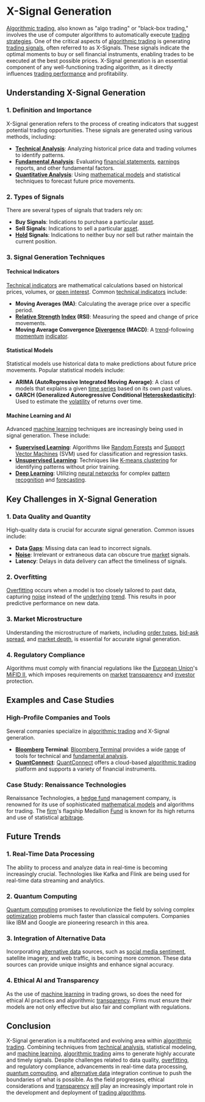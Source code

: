 # X-Signal Generation

[Algorithmic trading](../a/algorithmic_trading.md), also known as "algo trading" or "black-box trading," involves the use of computer algorithms to automatically execute [trading strategies](../t/trading_strategies.md). One of the critical aspects of [algorithmic trading](../a/algorithmic_trading.md) is generating [trading signals](../t/trading_signals.md), often referred to as X-Signals. These signals indicate the optimal moments to buy or sell financial instruments, enabling trades to be executed at the best possible prices. X-Signal generation is an essential component of any well-functioning trading algorithm, as it directly influences [trading performance](../t/trading_performance.md) and profitability.

## Understanding X-Signal Generation

### 1. Definition and Importance
X-Signal generation refers to the process of creating indicators that suggest potential trading opportunities. These signals are generated using various methods, including:
- **[Technical Analysis](../t/technical_analysis.md)**: Analyzing historical price data and trading volumes to identify patterns.
- **[Fundamental Analysis](../f/fundamental_analysis.md)**: Evaluating [financial statements](../f/financial_statements.md), [earnings](../e/earnings.md) reports, and other fundamental factors.
- **[Quantitative Analysis](../q/quantitative_analysis.md)**: Using [mathematical models](../m/mathematical_models_in_trading.md) and statistical techniques to forecast future price movements.

### 2. Types of Signals
There are several types of signals that traders rely on:
- **Buy Signals**: Indications to purchase a particular [asset](../a/asset.md).
- **Sell Signals**: Indications to sell a particular [asset](../a/asset.md).
- **[Hold](../h/hold.md) Signals**: Indications to neither buy nor sell but rather maintain the current position.

### 3. Signal Generation Techniques

#### Technical Indicators
[Technical indicators](../t/technical_indicators.md) are mathematical calculations based on historical prices, volumes, or [open interest](../o/open_interest.md). Common [technical indicators](../t/technical_indicators.md) include:
- **Moving Averages (MA)**: Calculating the average price over a specific period.
- **[Relative Strength](../r/relative_strength.md) [Index](../i/index_instrument.md) (RSI)**: Measuring the speed and change of price movements.
- **Moving Average Convergence [Divergence](../d/divergence.md) (MACD)**: A [trend](../t/trend.md)-following [momentum](../m/momentum.md) [indicator](../i/indicator.md).

#### Statistical Models
Statistical models use historical data to make predictions about future price movements. Popular statistical models include:
- **ARIMA (AutoRegressive Integrated Moving Average)**: A class of models that explains a given [time series](../t/time_series.md) based on its own past values.
- **GARCH (Generalized Autoregressive Conditional [Heteroskedasticity](../h/heteroskedasticity.md))**: Used to estimate the [volatility](../v/volatility.md) of returns over time.

#### Machine Learning and AI
Advanced [machine learning](../m/machine_learning.md) techniques are increasingly being used in signal generation. These include:
- **[Supervised Learning](../s/supervised_learning.md)**: Algorithms like [Random Forests](../r/random_forests_in_trading.md) and [Support Vector Machines](../s/support_vector_machines_in_trading.md) (SVM) used for classification and regression tasks.
- **[Unsupervised Learning](../u/unsupervised_learning.md)**: Techniques like [K-means clustering](../k/k-means_clustering_in_trading.md) for identifying patterns without prior training.
- **[Deep Learning](../d/deep_learning.md)**: Utilizing [neural networks](../n/neural_networks_in_trading.md) for complex [pattern recognition](../p/pattern_recognition.md) and [forecasting](../f/forecasting.md).

## Key Challenges in X-Signal Generation

### 1. Data Quality and Quantity
High-quality data is crucial for accurate signal generation. Common issues include:
- **Data [Gaps](../g/gap.md)**: Missing data can lead to incorrect signals.
- **[Noise](../n/noise.md)**: Irrelevant or extraneous data can obscure true [market](../m/market.md) signals.
- **Latency**: Delays in data delivery can affect the timeliness of signals.

### 2. Overfitting
[Overfitting](../o/overfitting.md) occurs when a model is too closely tailored to past data, capturing [noise](../n/noise.md) instead of the [underlying](../u/underlying.md) [trend](../t/trend.md). This results in poor predictive performance on new data.

### 3. Market Microstructure
Understanding the microstructure of markets, including [order types](../o/order_types_in_trading.md), [bid-ask spread](../b/bid-ask_spread.md), and [market depth](../m/market_depth.md), is essential for accurate signal generation.

### 4. Regulatory Compliance
Algorithms must comply with financial regulations like the [European Union](../e/european_union_(eu).md)'s [MiFID II](../m/mifid_ii.md), which imposes requirements on [market](../m/market.md) [transparency](../t/transparency.md) and [investor](../i/investor.md) protection.

## Examples and Case Studies

### High-Profile Companies and Tools
Several companies specialize in [algorithmic trading](../a/algorithmic_trading.md) and X-Signal generation.

- **[Bloomberg](../b/bloomberg.md) Terminal**: [Bloomberg Terminal](https://www.bloomberg.com/professional/solution/bloomberg-terminal/) provides a wide [range](../r/range.md) of tools for technical and [fundamental analysis](../f/fundamental_analysis.md).
- **[QuantConnect](../q/quantconnect.md)**: [QuantConnect](https://www.quantconnect.com/) offers a cloud-based [algorithmic trading](../a/algorithmic_trading.md) platform and supports a variety of financial instruments.

### Case Study: Renaissance Technologies
Renaissance Technologies, a [hedge fund](../h/hedge_fund.md) management company, is renowned for its use of sophisticated [mathematical models](../m/mathematical_models_in_trading.md) and algorithms for trading. The [firm](../f/firm.md)'s flagship Medallion [Fund](../f/fund.md) is known for its high returns and use of statistical [arbitrage](../a/arbitrage.md).

## Future Trends

### 1. Real-Time Data Processing
The ability to process and analyze data in real-time is becoming increasingly crucial. Technologies like Kafka and Flink are being used for real-time data streaming and analytics.

### 2. Quantum Computing
[Quantum computing](../q/quantum_computing_in_trading.md) promises to revolutionize the field by solving complex [optimization](../o/optimization.md) problems much faster than classical computers. Companies like IBM and Google are pioneering research in this area.

### 3. Integration of Alternative Data
Incorporating [alternative data](../a/alternative_data.md) sources, such as [social media sentiment](../s/social_media_sentiment.md), satellite imagery, and web traffic, is becoming more common. These data sources can provide unique insights and enhance signal accuracy.

### 4. Ethical AI and Transparency
As the use of [machine learning](../m/machine_learning.md) in trading grows, so does the need for ethical AI practices and algorithmic [transparency](../t/transparency.md). Firms must ensure their models are not only effective but also fair and compliant with regulations.

## Conclusion
X-Signal generation is a multifaceted and evolving area within [algorithmic trading](../a/algorithmic_trading.md). Combining techniques from [technical analysis](../t/technical_analysis.md), statistical modeling, and [machine learning](../m/machine_learning.md), [algorithmic trading](../a/algorithmic_trading.md) aims to generate highly accurate and timely signals. Despite challenges related to data quality, [overfitting](../o/overfitting.md), and regulatory compliance, advancements in real-time data processing, [quantum computing](../q/quantum_computing_in_trading.md), and [alternative data](../a/alternative_data.md) integration continue to push the boundaries of what is possible. As the field progresses, ethical considerations and [transparency](../t/transparency.md) [will](../w/will.md) play an increasingly important role in the development and deployment of [trading algorithms](../t/trading_algorithms.md).
